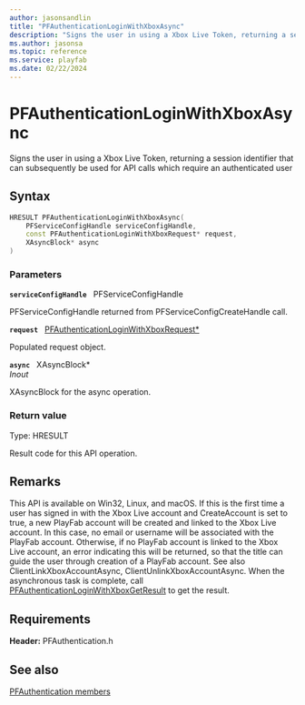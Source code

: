 ```yaml
---
author: jasonsandlin
title: "PFAuthenticationLoginWithXboxAsync"
description: "Signs the user in using a Xbox Live Token, returning a session identifier that can subsequently be used for API calls which require an authenticated user"
ms.author: jasonsa
ms.topic: reference
ms.service: playfab
ms.date: 02/22/2024
---
```


# PFAuthenticationLoginWithXboxAsync  

Signs the user in using a Xbox Live Token, returning a session identifier that can subsequently be used for API calls which require an authenticated user  

## Syntax  
  
```cpp
HRESULT PFAuthenticationLoginWithXboxAsync(  
    PFServiceConfigHandle serviceConfigHandle,  
    const PFAuthenticationLoginWithXboxRequest* request,  
    XAsyncBlock* async  
)  
```  
  
### Parameters  
  
**`serviceConfigHandle`** &nbsp; PFServiceConfigHandle  
  
PFServiceConfigHandle returned from PFServiceConfigCreateHandle call.  
  
**`request`** &nbsp; [PFAuthenticationLoginWithXboxRequest*](../../pfauthenticationtypes/structs/pfauthenticationloginwithxboxrequest.md)  
  
Populated request object.  
  
**`async`** &nbsp; XAsyncBlock*  
*_Inout_*  
  
XAsyncBlock for the async operation.  
  
  
### Return value
Type: HRESULT
  
Result code for this API operation.
  
## Remarks  
  
This API is available on Win32, Linux, and macOS. If this is the first time a user has signed in with the Xbox Live account and CreateAccount is set to true, a new PlayFab account will be created and linked to the Xbox Live account. In this case, no email or username will be associated with the PlayFab account. Otherwise, if no PlayFab account is linked to the Xbox Live account, an error indicating this will be returned, so that the title can guide the user through creation of a PlayFab account. See also ClientLinkXboxAccountAsync, ClientUnlinkXboxAccountAsync. When the asynchronous task is complete, call [PFAuthenticationLoginWithXboxGetResult](pfauthenticationloginwithxboxgetresult.md) to get the result.
  
## Requirements  
  
**Header:** PFAuthentication.h
  
## See also  
[PFAuthentication members](../pfauthentication_members.md)  

  
  

